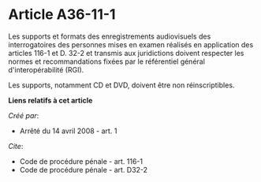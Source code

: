 # Article A36-11-1

Les supports et formats des enregistrements audiovisuels des interrogatoires des personnes mises en examen réalisés en
application des articles 116-1 et D. 32-2 et transmis aux juridictions doivent respecter les normes et recommandations fixées
par le référentiel général d'interopérabilité (RGI). 

Les supports, notamment CD et DVD, doivent être non réinscriptibles.

**Liens relatifs à cet article**

_Créé par_:

  - Arrêté du 14 avril 2008 - art. 1

_Cite_:

  - Code de procédure pénale - art. 116-1
  - Code de procédure pénale - art. D32-2
